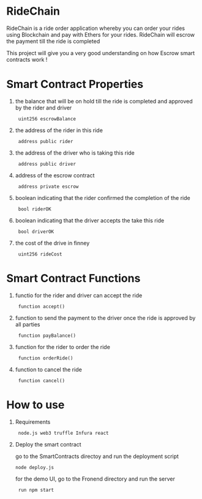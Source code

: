 # RideChain
RideChain is a ride order application whereby you can order your rides using Blockchain and pay with Ethers for your rides. RideChain will escrow the payment till the ride is completed 

This project will give you a very good understanding on how Escrow smart contracts work !

# Smart Contract Properties

1. the balance that will be on hold till the ride is completed and approved by the rider and driver

        uint256 escrowBalance

2. the address of the rider in this ride

        address public rider

3. the address of the driver who is taking this ride

        address public driver

4. address of the escrow contract

        address private escrow

5. boolean indicating that the rider confirmed the completion of the ride

        bool riderOK

6. boolean indicating that the driver accepts the take this ride

        bool driverOK

7. the cost of the drive in finney

        uint256 rideCost


# Smart Contract Functions

1. functio for the rider and driver can accept the ride

        function accept()
   
2. function to send the payment to the driver once the ride is approved by all parties

        function payBalance()

3. function for the rider to order the ride

        function orderRide()
  
4. function to cancel the ride

        function cancel()


# How to use
     
1. Requirements
     
        node.js web3 truffle Infura react
     
 2. Deploy the smart contract
 
    go to the SmartContracts directoy and run the deployment script
 
        node deploy.js
 
    for the demo UI, go to the Fronend directory and run the server
    
         run npm start
